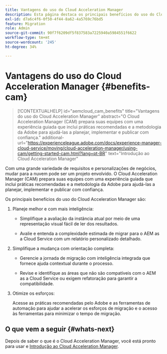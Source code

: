 ```yaml
---
title: Vantagens do uso do Cloud Acceleration Manager
description: Esta página destaca os principais benefícios do uso do Cloud Acceleration Manager.
exl-id: d7a6c4f6-0f50-4f44-8a62-4a5769c76bd5
feature: Migration
role: Admin
source-git-commit: 90f7f6209df5f837583a7225940a5984551f6622
workflow-type: tm+mt
source-wordcount: '245'
ht-degree: 34%

---
```


# Vantagens do uso do Cloud Acceleration Manager {#benefits-cam}

>[!CONTEXTUALHELP]
>id="aemcloud_cam_benefits"
>title="Vantagens do uso do Cloud Acceleration Manager"
>abstract="O Cloud Acceleration Manager (CAM) prepara suas equipes com uma experiência guiada que inclui práticas recomendadas e a metodologia da Adobe para ajudá-las a planejar, implementar e publicar com confiança."
>additional-url="https://experienceleague.adobe.com/docs/experience-manager-cloud-service/moving/cloud-acceleration-manager/using-cam/getting-started-cam.html?lang=pt-BR" text="Introdução ao Cloud Acceleration Manager"

Com uma grande variedade de requisitos e personalizações de negócios, mudar para a nuvem pode ser um projeto envolvido. O Cloud Acceleration Manager (CAM) prepara suas equipes com uma experiência guiada que inclui práticas recomendadas e a metodologia da Adobe para ajudá-las a planejar, implementar e publicar com confiança.

Os principais benefícios do uso do Cloud Acceleration Manager são:

1. Planeje melhor e com mais inteligência:

   * Simplifique a avaliação da instância atual por meio de uma representação visual fácil de ler dos resultados.

   * Avalie e entenda a complexidade estimada de migrar para o AEM as a Cloud Service com um relatório personalizado detalhado.

1. Simplifique a mudança com orientação completa:

   * Gerencie a jornada de migração com inteligência integrada que fornece ajuda contextual durante o processo.

   * Revise e identifique as áreas que não são compatíveis com o AEM as a Cloud Service ou exigem refatoração para garantir a compatibilidade.

1. Otimize os esforços:

   Acesse as práticas recomendadas pelo Adobe e as ferramentas de automação para ajudar a acelerar os esforços de migração e o acesso às ferramentas para minimizar o tempo de migração.

## O que vem a seguir {#whats-next}

Depois de saber o que é o Cloud Acceleration Manager, você está pronto para usar e [Introdução ao Cloud Acceleration Manager](https://experienceleague.adobe.com/docs/experience-manager-cloud-service/moving/cloud-acceleration-manager/using-cam/getting-started-cam.html?lang=pt-BR).
